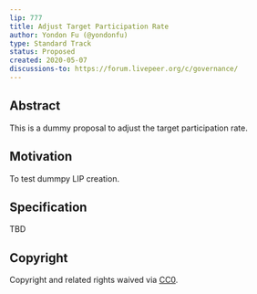 ```yaml
---
lip: 777
title: Adjust Target Participation Rate
author: Yondon Fu (@yondonfu)
type: Standard Track
status: Proposed
created: 2020-05-07
discussions-to: https://forum.livepeer.org/c/governance/ 
---
```


## Abstract

This is a dummy proposal to adjust the target participation rate.

## Motivation

To test dummpy LIP creation.

## Specification

TBD

## Copyright

Copyright and related rights waived via [CC0](https://creativecommons.org/publicdomain/zero/1.0/).